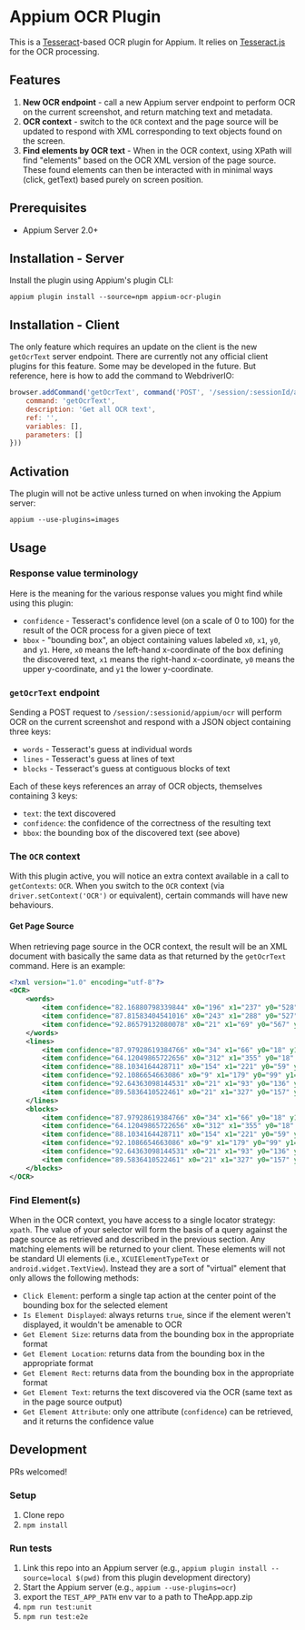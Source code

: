 # Appium OCR Plugin

This is a [Tesseract](https://github.com/tesseract-ocr/tesseract)-based OCR plugin for Appium. It relies on [Tesseract.js](https://tesseract.projectnaptha.com/) for the OCR processing.

## Features

1. **New OCR endpoint** - call a new Appium server endpoint to perform OCR on the current screenshot, and return matching text and metadata.
2. **OCR context** - switch to the `OCR` context and the page source will be updated to respond with XML corresponding to text objects found on the screen.
3. **Find elements by OCR text** - When in the OCR context, using XPath will find "elements" based on the OCR XML version of the page source. These found elements can then be interacted with in minimal ways (click, getText) based purely on screen position.

## Prerequisites

* Appium Server 2.0+

## Installation - Server

Install the plugin using Appium's plugin CLI:

```
appium plugin install --source=npm appium-ocr-plugin
```

## Installation - Client

The only feature which requires an update on the client is the new `getOcrText` server endpoint. There are currently not any official client plugins for this feature. Some may be developed in the future. But reference, here is how to add the command to WebdriverIO:

```js
browser.addCommand('getOcrText', command('POST', '/session/:sessionId/appium/ocr', {
    command: 'getOcrText',
    description: 'Get all OCR text',
    ref: '',
    variables: [],
    parameters: []
}))
```

## Activation

The plugin will not be active unless turned on when invoking the Appium server:

```
appium --use-plugins=images
```

## Usage

### Response value terminology

Here is the meaning for the various response values you might find while using this plugin:

* `confidence` - Tesseract's confidence level (on a scale of 0 to 100) for the result of the OCR process for a given piece of text
* `bbox` - "bounding box", an object containing values labeled `x0`, `x1`, `y0`, and `y1`. Here, `x0` means the left-hand x-coordinate of the box defining the discovered text, `x1` means the right-hand x-coordinate, `y0` means the upper y-coordinate, and `y1` the lower y-coordinate.

### `getOcrText` endpoint

Sending a POST request to `/session/:sessionid/appium/ocr` will perform OCR on the current screenshot and respond with a JSON object containing three keys:

* `words` - Tesseract's guess at individual words
* `lines` - Tesseract's guess at lines of text
* `blocks` - Tesseract's guess at contiguous blocks of text

Each of these keys references an array of OCR objects, themselves containing 3 keys:

* `text`: the text discovered
* `confidence`: the confidence of the correctness of the resulting text
* `bbox`: the bounding box of the discovered text (see above)

### The `OCR` context

With this plugin active, you will notice an extra context available in a call to `getContexts`: `OCR`. When you switch to the `OCR` context (via `driver.setContext('OCR')` or equivalent), certain commands will have new behaviours.

#### Get Page Source

When retrieving page source in the OCR context, the result will be an XML document with basically the same data as that returned by the `getOcrText` command. Here is an example:

```xml
<?xml version="1.0" encoding="utf-8"?>
<OCR>
    <words>
        <item confidence="82.16880798339844" x0="196" x1="237" y0="528" y1="542">photo</item>
        <item confidence="87.81583404541016" x0="243" x1="288" y0="527" y1="542">library</item>
        <item confidence="92.86579132080078" x0="21" x1="69" y0="567" y1="581">Picker</item>
    </words>
    <lines>
        <item confidence="87.97928619384766" x0="34" x1="66" y0="18" y1="30">9:38</item>
        <item confidence="64.12049865722656" x0="312" x1="355" y0="18" y1="29">T -</item>
        <item confidence="88.1034164428711" x0="154" x1="221" y0="59" y1="75">The App</item>
        <item confidence="92.1086654663086" x0="9" x1="179" y0="99" y1="110">Choose An Awesome View</item>
        <item confidence="92.64363098144531" x0="21" x1="93" y0="136" y1="149">Echo Box</item>
        <item confidence="89.5836410522461" x0="21" x1="327" y0="157" y1="172">Write something and save to local memory</item>
    </lines>
    <blocks>
        <item confidence="87.97928619384766" x0="34" x1="66" y0="18" y1="30">9:38</item>
        <item confidence="64.12049865722656" x0="312" x1="355" y0="18" y1="29">T -</item>
        <item confidence="88.1034164428711" x0="154" x1="221" y0="59" y1="75">The App</item>
        <item confidence="92.1086654663086" x0="9" x1="179" y0="99" y1="110">Choose An Awesome View</item>
        <item confidence="92.64363098144531" x0="21" x1="93" y0="136" y1="149">Echo Box</item>
        <item confidence="89.5836410522461" x0="21" x1="327" y0="157" y1="172">Write something and save to local memory</item>
    </blocks>
</OCR>
```

### Find Element(s)

When in the OCR context, you have access to a single locator strategy: `xpath`. The value of your selector will form the basis of a query against the page source as retrieved and described in the previous section. Any matching elements will be returned to your client. These elements will not be standard UI elements (i.e., `XCUIElementTypeText` or `android.widget.TextView`). Instead they are a sort of "virtual" element that only allows the following methods:

* `Click Element`: perform a single tap action at the center point of the bounding box for the selected element
* `Is Element Displayed`: always returns `true`, since if the element weren't displayed, it wouldn't be amenable to OCR
* `Get Element Size`: returns data from the bounding box in the appropriate format
* `Get Element Location`: returns data from the bounding box in the appropriate format
* `Get Element Rect`: returns data from the bounding box in the appropriate format
* `Get Element Text`: returns the text discovered via the OCR (same text as in the page source output)
* `Get Element Attribute`: only one attribute (`confidence`) can be retrieved, and it returns the confidence value

## Development

PRs welcomed!

### Setup

1. Clone repo
2. `npm install`

### Run tests

1. Link this repo into an Appium server (e.g., `appium plugin install --source=local $(pwd)` from this plugin development directory)
2. Start the Appium server (e.g., `appium --use-plugins=ocr`)
3. export the `TEST_APP_PATH` env var to a path to TheApp.app.zip
4. `npm run test:unit`
5. `npm run test:e2e`
